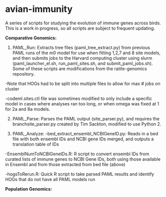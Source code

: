 # avian-immunity

A series of scripts for studying the evolution of immune genes across birds. This is a work in progress, so all scripts are subject to frequent updating.

**Comparative Genomics:**

1. PAML_Run: Extracts tree files (paml_tree_extract.py) from previous PAML runs of the m0 model for use when fitting 1,2,7 and 8 site models, and then submits jobs to the Harvard computing cluster using slurm (paml_launcher_el.sh, run_paml_sites.sh, and submit_paml_jobs.sh). Some of these scripts are modifications from the ratite-genomics repository.
	
  -Note that HOGs had to be split into multiple files to allow for max # jobs on cluster
		
  -codeml.sites.ctl file was sometimes modified to only include a specific model in cases where analyses ran too long, or when omega was fixed at 1 for 2a and 8a models.

2. PAML_Parse: Parses the PAML output (site_parser.py), and requires the branchsite_parser.py created by Tim Sackton, modified to use Python 2.
	
3. PAML_Analyze: 
  -bed_extract_ensembl_NCBIGeneID.py: Reads in a bed file with both ensembl IDs and NCBI gene IDs merged, and outputs a translation table of IDs
		
  -EnsemblNumToNCBIGeneIDs.R: R script to convert ensembl IDs from curated lists of immune genes to NCBI Gene IDs, both using those available in Ensembl and from those extracted from bed file (above)
		
  -hogsToRerun.R: Quick R script to take parsed PAML results and identify HOGs that do not have all PAML models run
		
**Population Genomics:**


